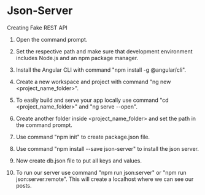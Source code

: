 # Json-Server

Creating Fake REST API

1. Open the command prompt.

2. Set the respective path and make sure that development environment includes Node.js and an npm package manager.

3. Install the Angular CLI with command "npm install -g @angular/cli".

4. Create a new workspace and project with command "ng new <project_name_folder>".

5. To easily build and serve your app locally use command "cd <project_name_folder>" and "ng serve --open".

6. Create another folder inside <project_name_folder> and set the path in the command prompt.

7. Use command "npm init" to create package.json file.

8. Use command "npm install --save json-server" to install the json server.

9. Now create db.json file to put all keys and values.

10. To run our server use command "npm run json:server" or "npm run json:server:remote". This will create a localhost where we can see our posts.
